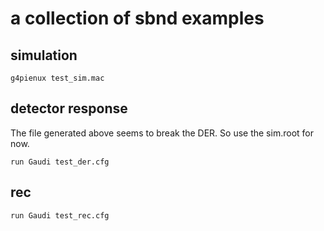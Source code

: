 # a collection of sbnd examples

## simulation

```
g4pienux test_sim.mac
```

## detector response

The file generated above seems to break the DER. So use the sim.root for now.
```
run Gaudi test_der.cfg
```

## rec
```
run Gaudi test_rec.cfg
```
